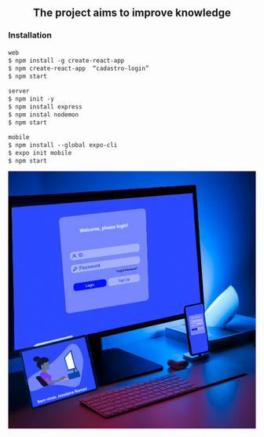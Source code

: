 <h2 align="center">
 The project aims to improve knowledge
</h2>


### Installation

```
web
$ npm install -g create-react-app
$ npm create-react-app  “cadastro-login”
$ npm start

```

```
server
$ npm init -y
$ npm install express
$ npm instal nodemon
$ npm start

```

```
mobile
$ npm install --global expo-cli
$ expo init mobile
$ npm start

```

![Imagem](https://github.com/joselainejrs/login-cadastro/blob/master/tela.png)
